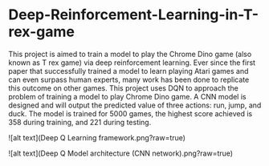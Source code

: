 # Deep-Reinforcement-Learning-in-T-rex-game

This project is aimed to train a model to play the Chrome Dino game (also known as T rex game) via deep reinforcement learning. Ever since the first paper that successfully trained a model to learn playing Atari games and can even surpass human experts, many work has been done to replicate this outcome on other games. This project uses DQN to approach the problem of training a model to play Chrome Dino game. A CNN model is designed and will output the predicted value of three actions: run, jump, and duck. The model is trained for 5000 games, the highest score achieved is 358 during training, and 221 during testing.

![alt text](Deep Q Learning framework.png?raw=true)

![alt text](Deep Q Model architecture (CNN network).png?raw=true)
